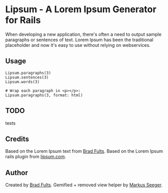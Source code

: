 # Lipsum - A Lorem Ipsum Generator for Rails

When developing a new application, there's often a need to output sample
paragraphs or sentences of text. Lorem Ipsum has been the traditional
placeholder and now it's easy to use without relying on webservices.

## Usage

    Lipsum.paragraphs(3)
    Lipsum.sentences(3)
    Lipsum.words(3)

    # Wrap each paragraph in <p></p>:
    Lipsum.paragraphs(3, format: html)

## TODO
  tests

## Credits

Based on the Lorem Ipsum text from [Brad Fults][h3h].
Based on the Lorem Ipsum rails plugin from [lipsum.com][ls].

 [h3h]: http://h3h.net/
 [ls]: http://www.lipsum.com/

## Author

Created by [Brad Fults][h3h].
Gemified + removed view helper by [Markus Seeger][codegourmet].

 [h3h]: http://h3h.net/
 [codegourmet]: https://github.com/codegourmet/
